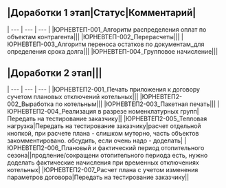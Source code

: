 # 
## |Доработки  1 этап|Статус|Комментарий|
| --- | --- | --- |
|ЮРНЕВТЕП-001_Алгоритм распределения оплат по объектам контрагента|||
|ЮРНЕВТЕП-002_Перерасчеты|||
|ЮРНЕВТЕП-003_Алгоритм переноса остатков по документам_для определения срока долга|||
|ЮРНЕВТЕП-004_Групповое начисление|||

## |Доработки  2 этап|||
| --- | --- | --- |
|ЮРНЕВТЕП2-001_Печать приложения к договору сучетом плановых отключений котельных|||
|ЮРНЕВТЕП2-002_Выработка по котельным|||
|ЮРНЕВТЕП2-003_Пакетная печать|||
|ЮРНЕВТЕП2-004_Реализация в разрезе номенклатурных групп|Передать на тестирование заказчику||
|ЮРНЕВТЕП2-005_Тепловая нагрузка|Передать на тестирование заказчику|расчет отдельной кнопкой, при расчете плана - слишком муторно, часть объектов закомментировано. обсудить, если очень надо - доделать|
|ЮРНЕВТЕП2-006_Плановый и фактический период отопительного сезона||продление/сокращени отопительного периода есть, нужно доделать фактические начисления при временных отключениях котельных|
|ЮРНЕВТЕП2-007_Расчет плана с учетом изменения параметров договора|Передать на тестирование заказчику||
